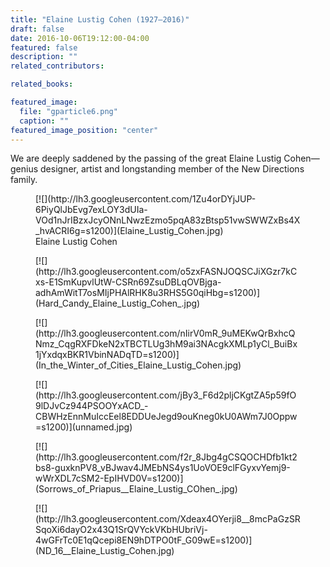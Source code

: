 ```yaml
---
title: "Elaine Lustig Cohen (1927–2016)"
draft: false
date: 2016-10-06T19:12:00-04:00
featured: false
description: ""
related_contributors:

related_books:

featured_image:
  file: "gparticle6.png"
  caption: ""
featured_image_position: "center"
---
```


We are deeply saddened by the passing of the great Elaine Lustig Cohen—genius designer, artist and longstanding member of the New Directions family.

<figure data-type="image">[![](http://lh3.googleusercontent.com/1Zu4orDYjJUP-6PiyQlJbEvg7exLOY3dUIa-VOd1nJrIBzxJcyONnLNwzEzmo5pqA83zBtsp51vwSWWZxBs4X_hvACRI6g=s1200)](Elaine_Lustig_Cohen.jpg)

<figcaption>Elaine Lustig Cohen</figcaption>

</figure>

<figure data-type="image">[![](http://lh3.googleusercontent.com/o5zxFASNJOQSCJiXGzr7kCxs-E1SmKupvlUtW-CSRn69ZsuDBLqOVBjga-adhAmWitT7osMIjPHAlRHK8u3RHS5G0qiHbg=s1200)](Hard_Candy_Elaine_Lustig_Cohen_.jpg)</figure>

<figure data-type="image">[![](http://lh3.googleusercontent.com/nIirV0mR_9uMEKwQrBxhcQNmz_CqgRXFDkeN2xTBCTLUg3hM9ai3NAcgkXMLp1yCl_BuiBx1jYxdqxBKR1VbinNADqTD=s1200)](In_the_Winter_of_Cities_Elaine_Lustig_Cohen.jpg)</figure>

<figure data-type="image">[![](http://lh3.googleusercontent.com/jBy3_F6d2pljCKgtZA5p59fO9lDJvCz944PSOOYxACD_-CBWHzEnnMuIccEel8EDDUeJegd9ouKneg0kU0AWm7J0Oppw=s1200)](unnamed.jpg)</figure>

<figure data-type="image">[![](http://lh3.googleusercontent.com/f2r_8Jbg4gCSQOCHDfb1kt2bs8-guxknPV8_vBJwav4JMEbNS4ys1UoVOE9clFGyxvYemj9-wWrXDL7cSM2-EpIHVD0V=s1200)](Sorrows_of_Priapus__Elaine_Lustig_COhen_.jpg)</figure>

<figure data-type="image">[![](http://lh3.googleusercontent.com/Xdeax4OYerji8__8mcPaGzSRSqoXi6dayO2x43Q1SrQVYckVKbHUbriVj-4wGFrTc0E1qQcepi8EN9hDTPO0tF_G09wE=s1200)](ND_16__Elaine_Lustig_Cohen.jpg)</figure>
